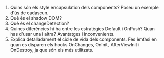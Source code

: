1. Quins són els style encapsulation dels components? Poseu un exemple
d'ús de cadascun.
2. Què és el shadow DOM?
3. Què és el changeDetection?
4. Quines diferències hi ha entre les estratègies Default i OnPush? Quan has
d'usar una i altra? Avantatges i inconvenients.
5. Explica detalladament el cicle de vida dels components. Fes èmfasi en quan es
disparen els hooks OnChanges, OnInit, AfterViewInit i OnDestroy,
ja que són els més utilitzats.